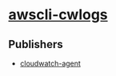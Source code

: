 # [awscli-cwlogs](https://pypi.org/project/awscli-cwlogs)



## Publishers
- [cloudwatch-agent](https://pypi.org/user/cloudwatch-agent)


